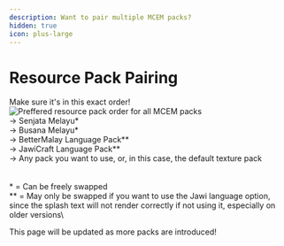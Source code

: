 ```yaml
---
description: Want to pair multiple MCEM packs?
hidden: true
icon: plus-large
---
```


# Resource Pack Pairing

Make sure it's in this exact order!\
![Preffered resource pack order for all MCEM packs](https://imgur.com/nDPAeka.png)\
-> Senjata Melayu\*\
-> Busana Melayu\*\
-> BetterMalay Language Pack\*\*\
-> JawiCraft Language Pack\*\*\
-> Any pack you want to use, or, in this case, the default texture pack\
\
\
\* = Can be freely swapped\
\*\* = May only be swapped if you want to use the Jawi language option, since the splash text will not render correctly if not using it, especially on older versions\\

This page will be updated as more packs are introduced!
